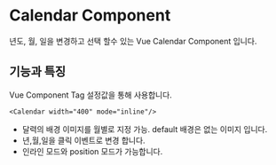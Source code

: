 # Calendar Component

년도, 월, 일을 변경하고 선택 할수 있는 Vue Calendar Component 입니다.

## 기능과 특징

Vue Component Tag 설정값을 통해 사용합니다.
```vue
<Calendar width="400" mode="inline"/>
```
- 달력의 배경 이미지를 월별로 지정 가능.
default 배경은 없는 이미지 입니다.
- 년,월,일을 클릭 이벤트로 변경 합니다.
- 인라인 모드와 position 모드가 가능합니다.

